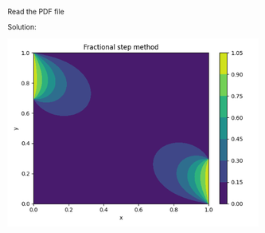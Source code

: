 Read the PDF file

Solution: 

![](https://github.com/Mukhammedali22/MCMPHYSPROCESS-Spring-2024/blob/main/Week8/Figure_1.png)
